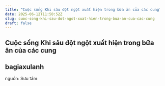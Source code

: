 ```yaml
---
title: "Cuộc sống Khi sâu đột ngột xuất hiện trong bữa ăn của các cung"
date: 2025-06-12T11:50:52Z
slug: cuoc-song-khi-sau-dot-ngot-xuat-hien-trong-bua-an-cua-cac-cung
draft: false
---
```


## Cuộc sống Khi sâu đột ngột xuất hiện trong bữa ăn của các cung

## bagiaxulanh

​nguồn: Sưu tầm​ ​
